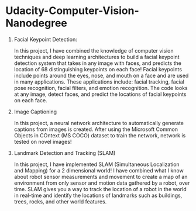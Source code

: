 # Udacity-Computer-Vision-Nanodegree
1. Facial Keypoint Detection:

   In this project, I have combined the knowledge of computer vision techniques and deep learning architectures to build a facial keypoint detection system that takes in any
   image with faces, and predicts the location of 68 distinguishing keypoints on each face!
   Facial keypoints include points around the eyes, nose, and mouth on a face and are used in many applications. These applications include: facial tracking, facial pose
   recognition, facial filters, and emotion recognition. The code looks at any image, detect faces, and predict the locations of facial keypoints on
   each face. 

2. Image Captioning

   In this project, a neural network architecture to automatically generate captions from images is created.
   After using the Microsoft Common Objects in COntext (MS COCO) dataset to train the network, network is tested on novel images!
   
3. Landmark Detection and Tracking (SLAM)

   In this project, I have implemented SLAM (Simultaneous Localization and Mapping) for a 2 dimensional world! I have combined what I know about robot sensor measurements and
   movement to create a map of an environment from only sensor and motion data gathered by a robot, over time. SLAM gives you a way to track the location of a robot in the world
   in real-time and identify the locations of landmarks such as buildings, trees, rocks, and other world features.
